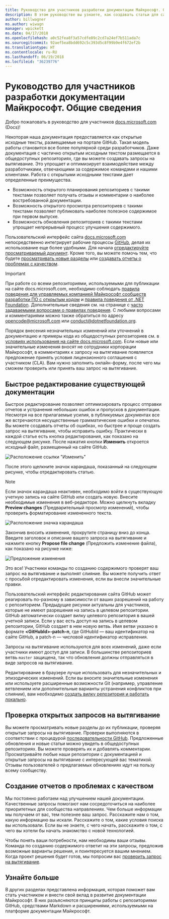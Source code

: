 ```yaml
---
title: Руководство для участников разработки документации Майкрософт. Общие сведения
description: В этом руководстве вы узнаете, как создавать статьи для сайта документации Майкрософт docs.microsoft.com.
author: billwagner
ms.author: wiwagn
manager: wpickett
ms.date: 04/17/2018
ms.openlocfilehash: a0c52fea8f3a57cdfe89c2cd7a24ef7b511ada7c
ms.sourcegitcommit: 92aef5ea8bdd692c5c393d5c8f99b9e4f672ef2b
ms.translationtype: HT
ms.contentlocale: ru-RU
ms.lasthandoff: 06/19/2018
ms.locfileid: "36239776"
---
```

# <a name="microsoft-docs-contributor-guide-overview"></a>Руководство для участников разработки документации Майкрософт. Общие сведения

Добро пожаловать в руководство для участников [docs.microsoft.com](https://docs.microsoft.com) (Docs)!

Некоторая наша документация предоставляется как открытые исходные тексты, размещаемые на портале GitHub. Такая модель работы становится все более популярной среди разработчиков. Даже документация с частично открытым исходным текстом размещается в общедоступных репозиториях, где вы можете создавать запросы на вытягивание. Это упрощает и оптимизирует взаимодействие между разработчиками, отвечающими за содержимое командами и нашими клиентами. Работа с открытыми исходными текстами дает определенные преимущества.

- Возможность открытого планирования репозиториев с такими текстами позволяет получать отзывы и комментарии о наиболее востребованной документации.
- Возможность открытого просмотра репозиториев с такими текстами позволяет публиковать наиболее полезное содержимое при первом выпуске.
- Возможность обновления репозиториев с такими текстами упрощает непрерывный процесс улучшения содержимого.

Пользовательский интерфейс сайта [docs.microsoft.com](https://docs.microsoft.com) непосредственно интегрирует рабочие процессы [GitHub](https://github.com), делая их использование еще более удобными. Для начала [отредактируйте просматриваемый документ](#quick-edits-to-existing-documents). Кроме того, вы можете помочь тем, что будете [просматривать новые разделы](#review-open-prs) или [создавать отчеты о проблемах с качеством](#create-quality-issues).

> [!IMPORTANT]
> При работе со всеми репозиториями, используемыми для публикации на сайте docs.microsoft.com, необходимо соблюдать [правила поведения для управляемых компанией Майкрософт сообществ разработки ПО с открытым кодом](https://opensource.microsoft.com/codeofconduct/) и [правила поведения от .NET Foundation](https://dotnetfoundation.org/code-of-conduct). Дополнительные сведения см. на странице с [часто задаваемыми вопросами о правилах поведения](https://opensource.microsoft.com/codeofconduct/faq/). С любыми вопросами и комментариями можно также обратиться по адресу [opencode@microsoft.com](mailto:opencode@microsoft.com) или [conduct@dotnetfoundation.org](mailto:conduct@dotnetfoundation.org).<br>
>
> Порядок внесения незначительных изменений или уточнений в документацию и примеры кода из общедоступных репозиториев см. в [условиях использования на сайте docs.microsoft.com](https://docs.microsoft.com/legal/termsofuse). Если новые или значительные изменения вносят не сотрудники корпорации Майкрософт, в комментариях к запросу на вытягивание появляется предложение принять условия лицензионного соглашения с участником (CLA). Вам нужно заполнить онлайн-форму, после чего мы сможем проверить или принять ваш запрос на вытягивание.

## <a name="quick-edits-to-existing-documents"></a>Быстрое редактирование существующей документации

Быстрое редактирование позволяет оптимизировать процесс отправки отчетов и устранения небольших ошибок и пропусков в документации. Несмотря на все прилагаемые усилия, в публикуемых документах все же встречаются несущественные грамматические ошибки и опечатки. Вы можете создавать отчеты об ошибках, но быстрее и проще создать запрос на вытягивание, чтобы исправить ошибку. Практически в каждой статье есть кнопка редактирования, как показано на следующем рисунке. После нажатия кнопки **Изменить** откроется исходный файл, размещенный на сайте GitHub.

![Расположение ссылки "Изменить"](./media/index/edit-article.png)

После этого щелкните значок карандаша, показанный на следующем рисунке, чтобы отредактировать статью.

> [!NOTE]
> Если значок карандаша неактивен, необходимо войти в существующую учетную запись на сайте GitHub или создать новую. Внесите необходимые изменения в веб-редакторе. Можно щелкнуть вкладку **Preview changes** (Предварительный просмотр изменений), чтобы проверить форматирование измененного текста.

![Расположение значка карандаша](./media/index/editicon.png)

Закончив вносить изменения, прокрутите страницу вниз до конца. Введите заголовок и описание вашего запроса на вытягивание и нажмите кнопку **Propose file change** (Предложить изменение файла), как показано на рисунке ниже:

![Предложение изменения](./media/index/submit-pull-request.png)

Это все! Участники команды по созданию содержимого проверят ваш запрос на вытягивание и выполнят слияние. Вы можете получить ответ с просьбой отредактировать изменения, если вы внесли значительные правки.

Пользовательский интерфейс редактирования сайта GitHub может реагировать по-разному в зависимости от ваших разрешений на работу с репозиторием. Предыдущие рисунки актуальны для участников, которые не имеют разрешения на запись в целевом репозитории. GitHub автоматически создает вилку целевого репозитория в вашей учетной записи. Если у вас есть доступ на запись в целевом репозитории, GitHub создает в нем новую ветвь. Имя ветви указано в формате **\<GitHubId\>-patch-n**, где GitHubId — ваш идентификатор на сайте GitHub, а patch-n — числовой идентификатор исправления.

Запросы на вытягивание используются для всех изменений, даже если участники имеют доступ для записи. В большинстве репозиториев ветвь `master` защищена, так что обновления должны отправляться в виде запросов на вытягивание.

Редактирование в браузере лучше использовать для незначительных и эпизодических изменений. Если вы вносите значительные изменения или используете расширенные возможности Git (например, управление ветвлением или дополнительные варианты устранения конфликтов при слиянии), вам необходимо [создать вилку репозитория и работать локально](how-to-write-workflows-major.md).

## <a name="review-open-prs"></a>Проверка открытых запросов на вытягивание

Вы можете просматривать новые разделы до их публикации, проверяя открытые запросы на вытягивание. Проверки выполняются в соответствии с процедурой [последовательности GitHub](https://guides.github.com/introduction/flow/). Предложенные обновления и новые статьи можно увидеть в общедоступных репозиториях. Вы можете проверять их и добавлять комментарии. Просматривайте любые наши репозитории с документацией и открытые запросы на вытягивание с интересующей вас тематикой. Отзывы пользователей о предлагаемых обновлениях идут на пользу всему сообществу.

## <a name="create-quality-issues"></a>Создание отчетов о проблемах с качеством

Мы постоянно работаем над улучшением нашей документации. Качественные запросы помогают нам сосредоточиться на наиболее приоритетных для сообщества направлениях. Чем больше информации мы получаем от вас, тем полезнее ваш запрос. Расскажите нам о том, какую информацию вы искали. Расскажите о том, какие условия поиска вы использовали. Если вы не знаете, с чего начать, расскажите о том, с чего вы хотели бы начать знакомство с новой технологией.

Чтобы понять ваши потребности, нам необходимы ваши отзывы. Команда по созданию содержимого ответит на эти запросы, предложив возможные варианты решения, и поинтересуется вашим мнением. Когда проект решения будет готов, мы попросим вас [проверить запрос на вытягивание](#review-open-prs).

## <a name="get-more-involved"></a>Узнайте больше

В других разделах представлена информация, которая поможет вам стать участником и внести свой вклад в развитие документации Майкрософт. В них разъясняются принципы работы с репозиториями GitHub, средствами Markdown и расширениями, используемыми на платформе документации Майкрософт.
